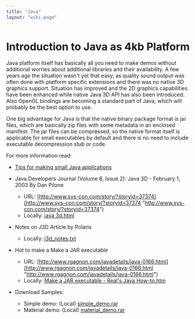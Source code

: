 ```yaml
---
title: "Java"
layout: "wiki-page"
---
```


# Introduction to Java as 4kb Platform

Java platform itself has basically all you need to make demos without additional worries about additional libraries and their availability. A few years ago the situation wasn't yet that easy, as quality sound output was often done with platform specific extensions and there was no native 3D graphics support. Situation has improved and the 2D graphics capabilities have been enhanced while native Java 3D API has also been introduced. Also OpenGL bindings are becoming a standard part of Java, which will probably be the best option to use.

One big advantage for Java is that the native binary package format is jar files, which are basically zip files with some metadata in an enclosed manifest. The jar files can be compressed, so the native format itself is applicable for small executables by default and there is no need to include executable decompression stub or code.

For more information read:

*   [Tips for making small Java applications](tips-for-making-small-java-applications)

*   Java Developers Journal (Volume 8, Issue 2): Java 3D - February 1, 2003 By Dan Pilone
    *   URL: [http://www.sys-con.com/story/?storyid=37374](http://www.sys-con.com/story/?storyid=37374 "http://www.sys-con.com/story/?storyid=37374")
    *   Locally: [java 3d.html](http://in4k.untergrund.net/java/java_3d_article/java_3d.html "http://in4k.untergrund.net/java/java 3d article/java 3d.html")

*   Notes on J3D Article by Polaris
    *   Locally: [j3d_notes.txt](http://in4k.untergrund.net/java/j3d_notes.txt "http://in4k.untergrund.net/java/j3d notes.txt")

*   Hot to make a Make a JAR executable
    *   URL: [http://www.rgagnon.com/javadetails/java-0166.html](http://www.rgagnon.com/javadetails/java-0166.html "http://www.rgagnon.com/javadetails/java-0166.html")
    *   Locally: [Make a JAR executable - Real's Java How-to.htm](http://in4k.untergrund.net/java/jar/Make_a_JAR_executable_-_Real_s_Java_How-to.htm "http://in4k.untergrund.net/java/jar/Make a JAR executable - Real s Java How-to.htm")

*   Download Samples:
    *   Simple demo: (Local) [simple_demo.rar](http://in4k.untergrund.net/java/simple_demo.rar "http://in4k.untergrund.net/java/simple demo.rar")
    *   Material demo: (Local) [material_demo.rar](http://in4k.untergrund.net/java/material_demo.rar "http://in4k.untergrund.net/java/material demo.rar")
